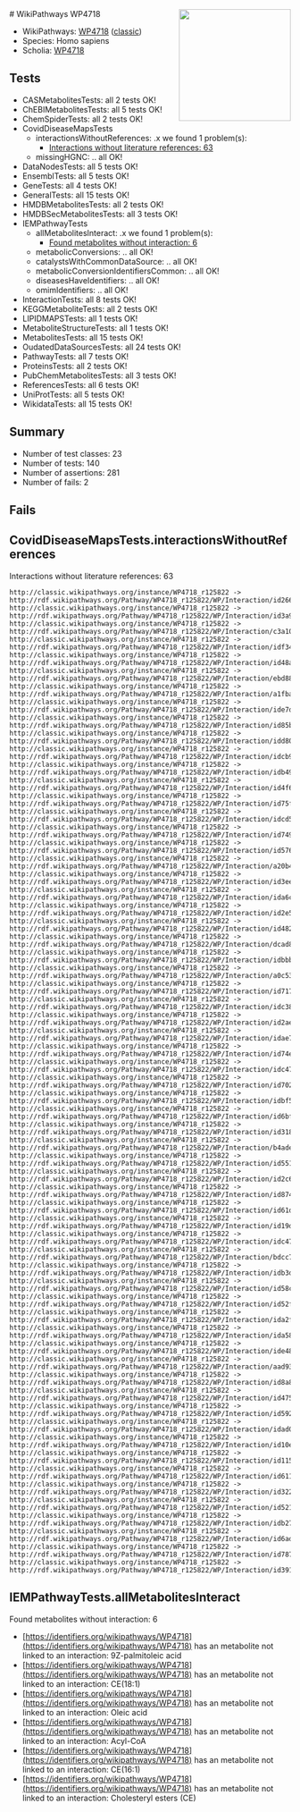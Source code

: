 <img style="float: right; width: 200px" src="https://cms-assets.nporadio.nl/npo3fm/NPO-Serious-Request-Logo-Groen-Ik-Steun-RGB.png" />
# WikiPathways WP4718

* WikiPathways: [WP4718](https://wikipathways.org/pathways/WP4718) ([classic](https://classic.wikipathways.org/instance/WP4718))
* Species: Homo sapiens
* Scholia: [WP4718](https://scholia.toolforge.org/wikipathways/WP4718)
## Tests
* CASMetabolitesTests: all 2 tests OK!
* ChEBIMetabolitesTests: all 5 tests OK!
* ChemSpiderTests: all 2 tests OK!
* CovidDiseaseMapsTests
    * interactionsWithoutReferences: .x we found 1 problem(s):
        * [Interactions without literature references: 63](#9701cd7f)
    * missingHGNC: .. all OK!
* DataNodesTests: all 5 tests OK!
* EnsemblTests: all 5 tests OK!
* GeneTests: all 4 tests OK!
* GeneralTests: all 15 tests OK!
* HMDBMetabolitesTests: all 2 tests OK!
* HMDBSecMetabolitesTests: all 3 tests OK!
* IEMPathwayTests
    * allMetabolitesInteract: .x we found 1 problem(s):
        * [Found metabolites without interaction: 6](#2bc2e7f1)
    * metabolicConversions: .. all OK!
    * catalystsWithCommonDataSource: .. all OK!
    * metabolicConversionIdentifiersCommon: .. all OK!
    * diseasesHaveIdentifiers: .. all OK!
    * omimIdentifiers: .. all OK!
* InteractionTests: all 8 tests OK!
* KEGGMetaboliteTests: all 2 tests OK!
* LIPIDMAPSTests: all 1 tests OK!
* MetaboliteStructureTests: all 1 tests OK!
* MetabolitesTests: all 15 tests OK!
* OudatedDataSourcesTests: all 24 tests OK!
* PathwayTests: all 7 tests OK!
* ProteinsTests: all 2 tests OK!
* PubChemMetabolitesTests: all 3 tests OK!
* ReferencesTests: all 6 tests OK!
* UniProtTests: all 5 tests OK!
* WikidataTests: all 15 tests OK!


## Summary

* Number of test classes: 23
* Number of tests: 140
* Number of assertions: 281
* Number of fails: 2

## Fails

<a name="9701cd7f" />

## CovidDiseaseMapsTests.interactionsWithoutReferences

Interactions without literature references: 63
```
http://classic.wikipathways.org/instance/WP4718_r125822 -> http://rdf.wikipathways.org/Pathway/WP4718_r125822/WP/Interaction/id2666b4a6
http://classic.wikipathways.org/instance/WP4718_r125822 -> http://rdf.wikipathways.org/Pathway/WP4718_r125822/WP/Interaction/id3a9081b8
http://classic.wikipathways.org/instance/WP4718_r125822 -> http://rdf.wikipathways.org/Pathway/WP4718_r125822/WP/Interaction/c3a10
http://classic.wikipathways.org/instance/WP4718_r125822 -> http://rdf.wikipathways.org/Pathway/WP4718_r125822/WP/Interaction/idf345d5ea
http://classic.wikipathways.org/instance/WP4718_r125822 -> http://rdf.wikipathways.org/Pathway/WP4718_r125822/WP/Interaction/id48a58096
http://classic.wikipathways.org/instance/WP4718_r125822 -> http://rdf.wikipathways.org/Pathway/WP4718_r125822/WP/Interaction/ebd88
http://classic.wikipathways.org/instance/WP4718_r125822 -> http://rdf.wikipathways.org/Pathway/WP4718_r125822/WP/Interaction/a1fba
http://classic.wikipathways.org/instance/WP4718_r125822 -> http://rdf.wikipathways.org/Pathway/WP4718_r125822/WP/Interaction/ide7db421a
http://classic.wikipathways.org/instance/WP4718_r125822 -> http://rdf.wikipathways.org/Pathway/WP4718_r125822/WP/Interaction/id85b559d0
http://classic.wikipathways.org/instance/WP4718_r125822 -> http://rdf.wikipathways.org/Pathway/WP4718_r125822/WP/Interaction/idd80c8fa5
http://classic.wikipathways.org/instance/WP4718_r125822 -> http://rdf.wikipathways.org/Pathway/WP4718_r125822/WP/Interaction/idcb91214
http://classic.wikipathways.org/instance/WP4718_r125822 -> http://rdf.wikipathways.org/Pathway/WP4718_r125822/WP/Interaction/idb494995e
http://classic.wikipathways.org/instance/WP4718_r125822 -> http://rdf.wikipathways.org/Pathway/WP4718_r125822/WP/Interaction/id4f69d5a
http://classic.wikipathways.org/instance/WP4718_r125822 -> http://rdf.wikipathways.org/Pathway/WP4718_r125822/WP/Interaction/id75fcb1bb
http://classic.wikipathways.org/instance/WP4718_r125822 -> http://rdf.wikipathways.org/Pathway/WP4718_r125822/WP/Interaction/idcd507b5e
http://classic.wikipathways.org/instance/WP4718_r125822 -> http://rdf.wikipathways.org/Pathway/WP4718_r125822/WP/Interaction/id749202e1
http://classic.wikipathways.org/instance/WP4718_r125822 -> http://rdf.wikipathways.org/Pathway/WP4718_r125822/WP/Interaction/id57690b3f
http://classic.wikipathways.org/instance/WP4718_r125822 -> http://rdf.wikipathways.org/Pathway/WP4718_r125822/WP/Interaction/a20b4
http://classic.wikipathways.org/instance/WP4718_r125822 -> http://rdf.wikipathways.org/Pathway/WP4718_r125822/WP/Interaction/id3eed3a19
http://classic.wikipathways.org/instance/WP4718_r125822 -> http://rdf.wikipathways.org/Pathway/WP4718_r125822/WP/Interaction/ida6c1d920
http://classic.wikipathways.org/instance/WP4718_r125822 -> http://rdf.wikipathways.org/Pathway/WP4718_r125822/WP/Interaction/id2e5582ce
http://classic.wikipathways.org/instance/WP4718_r125822 -> http://rdf.wikipathways.org/Pathway/WP4718_r125822/WP/Interaction/id482fbab5
http://classic.wikipathways.org/instance/WP4718_r125822 -> http://rdf.wikipathways.org/Pathway/WP4718_r125822/WP/Interaction/dcad8
http://classic.wikipathways.org/instance/WP4718_r125822 -> http://rdf.wikipathways.org/Pathway/WP4718_r125822/WP/Interaction/idbbb5528b
http://classic.wikipathways.org/instance/WP4718_r125822 -> http://rdf.wikipathways.org/Pathway/WP4718_r125822/WP/Interaction/a0c53
http://classic.wikipathways.org/instance/WP4718_r125822 -> http://rdf.wikipathways.org/Pathway/WP4718_r125822/WP/Interaction/id7174efd
http://classic.wikipathways.org/instance/WP4718_r125822 -> http://rdf.wikipathways.org/Pathway/WP4718_r125822/WP/Interaction/idc3892106
http://classic.wikipathways.org/instance/WP4718_r125822 -> http://rdf.wikipathways.org/Pathway/WP4718_r125822/WP/Interaction/id2ae1dd57
http://classic.wikipathways.org/instance/WP4718_r125822 -> http://rdf.wikipathways.org/Pathway/WP4718_r125822/WP/Interaction/idae71aeb2
http://classic.wikipathways.org/instance/WP4718_r125822 -> http://rdf.wikipathways.org/Pathway/WP4718_r125822/WP/Interaction/id74e4bb64
http://classic.wikipathways.org/instance/WP4718_r125822 -> http://rdf.wikipathways.org/Pathway/WP4718_r125822/WP/Interaction/idc477ee2a
http://classic.wikipathways.org/instance/WP4718_r125822 -> http://rdf.wikipathways.org/Pathway/WP4718_r125822/WP/Interaction/id702c4126
http://classic.wikipathways.org/instance/WP4718_r125822 -> http://rdf.wikipathways.org/Pathway/WP4718_r125822/WP/Interaction/idbf581684
http://classic.wikipathways.org/instance/WP4718_r125822 -> http://rdf.wikipathways.org/Pathway/WP4718_r125822/WP/Interaction/id6bf4d8b9
http://classic.wikipathways.org/instance/WP4718_r125822 -> http://rdf.wikipathways.org/Pathway/WP4718_r125822/WP/Interaction/id318cc971
http://classic.wikipathways.org/instance/WP4718_r125822 -> http://rdf.wikipathways.org/Pathway/WP4718_r125822/WP/Interaction/b4ade
http://classic.wikipathways.org/instance/WP4718_r125822 -> http://rdf.wikipathways.org/Pathway/WP4718_r125822/WP/Interaction/id551b71e9
http://classic.wikipathways.org/instance/WP4718_r125822 -> http://rdf.wikipathways.org/Pathway/WP4718_r125822/WP/Interaction/id2c66cd62
http://classic.wikipathways.org/instance/WP4718_r125822 -> http://rdf.wikipathways.org/Pathway/WP4718_r125822/WP/Interaction/id874dcb8d
http://classic.wikipathways.org/instance/WP4718_r125822 -> http://rdf.wikipathways.org/Pathway/WP4718_r125822/WP/Interaction/id61d37689
http://classic.wikipathways.org/instance/WP4718_r125822 -> http://rdf.wikipathways.org/Pathway/WP4718_r125822/WP/Interaction/id19d7a456
http://classic.wikipathways.org/instance/WP4718_r125822 -> http://rdf.wikipathways.org/Pathway/WP4718_r125822/WP/Interaction/idc47b154c
http://classic.wikipathways.org/instance/WP4718_r125822 -> http://rdf.wikipathways.org/Pathway/WP4718_r125822/WP/Interaction/bdcc7
http://classic.wikipathways.org/instance/WP4718_r125822 -> http://rdf.wikipathways.org/Pathway/WP4718_r125822/WP/Interaction/idb3de7a39
http://classic.wikipathways.org/instance/WP4718_r125822 -> http://rdf.wikipathways.org/Pathway/WP4718_r125822/WP/Interaction/id58c774ca
http://classic.wikipathways.org/instance/WP4718_r125822 -> http://rdf.wikipathways.org/Pathway/WP4718_r125822/WP/Interaction/id52f0d840
http://classic.wikipathways.org/instance/WP4718_r125822 -> http://rdf.wikipathways.org/Pathway/WP4718_r125822/WP/Interaction/ida2f1181b
http://classic.wikipathways.org/instance/WP4718_r125822 -> http://rdf.wikipathways.org/Pathway/WP4718_r125822/WP/Interaction/ida58d2ffd
http://classic.wikipathways.org/instance/WP4718_r125822 -> http://rdf.wikipathways.org/Pathway/WP4718_r125822/WP/Interaction/ide48549e2
http://classic.wikipathways.org/instance/WP4718_r125822 -> http://rdf.wikipathways.org/Pathway/WP4718_r125822/WP/Interaction/aad93
http://classic.wikipathways.org/instance/WP4718_r125822 -> http://rdf.wikipathways.org/Pathway/WP4718_r125822/WP/Interaction/id8a84238a
http://classic.wikipathways.org/instance/WP4718_r125822 -> http://rdf.wikipathways.org/Pathway/WP4718_r125822/WP/Interaction/id4755548d
http://classic.wikipathways.org/instance/WP4718_r125822 -> http://rdf.wikipathways.org/Pathway/WP4718_r125822/WP/Interaction/id592ed15c
http://classic.wikipathways.org/instance/WP4718_r125822 -> http://rdf.wikipathways.org/Pathway/WP4718_r125822/WP/Interaction/idad096071
http://classic.wikipathways.org/instance/WP4718_r125822 -> http://rdf.wikipathways.org/Pathway/WP4718_r125822/WP/Interaction/id10e71238
http://classic.wikipathways.org/instance/WP4718_r125822 -> http://rdf.wikipathways.org/Pathway/WP4718_r125822/WP/Interaction/id115479da
http://classic.wikipathways.org/instance/WP4718_r125822 -> http://rdf.wikipathways.org/Pathway/WP4718_r125822/WP/Interaction/id611397ba
http://classic.wikipathways.org/instance/WP4718_r125822 -> http://rdf.wikipathways.org/Pathway/WP4718_r125822/WP/Interaction/id322b7e88
http://classic.wikipathways.org/instance/WP4718_r125822 -> http://rdf.wikipathways.org/Pathway/WP4718_r125822/WP/Interaction/id5218a753
http://classic.wikipathways.org/instance/WP4718_r125822 -> http://rdf.wikipathways.org/Pathway/WP4718_r125822/WP/Interaction/idb27ed89f
http://classic.wikipathways.org/instance/WP4718_r125822 -> http://rdf.wikipathways.org/Pathway/WP4718_r125822/WP/Interaction/id6ad03ab
http://classic.wikipathways.org/instance/WP4718_r125822 -> http://rdf.wikipathways.org/Pathway/WP4718_r125822/WP/Interaction/id7876c265
http://classic.wikipathways.org/instance/WP4718_r125822 -> http://rdf.wikipathways.org/Pathway/WP4718_r125822/WP/Interaction/id3919ac31
```

<a name="2bc2e7f1" />

## IEMPathwayTests.allMetabolitesInteract

Found metabolites without interaction: 6

* [https://identifiers.org/wikipathways/WP4718](https://identifiers.org/wikipathways/WP4718) has an metabolite not linked to an interaction: 9Z-palmitoleic acid
* [https://identifiers.org/wikipathways/WP4718](https://identifiers.org/wikipathways/WP4718) has an metabolite not linked to an interaction: CE(18:1)
* [https://identifiers.org/wikipathways/WP4718](https://identifiers.org/wikipathways/WP4718) has an metabolite not linked to an interaction: Oleic acid
* [https://identifiers.org/wikipathways/WP4718](https://identifiers.org/wikipathways/WP4718) has an metabolite not linked to an interaction: Acyl-CoA
* [https://identifiers.org/wikipathways/WP4718](https://identifiers.org/wikipathways/WP4718) has an metabolite not linked to an interaction: CE(16:1)
* [https://identifiers.org/wikipathways/WP4718](https://identifiers.org/wikipathways/WP4718) has an metabolite not linked to an interaction: Cholesteryl esters (CE)


